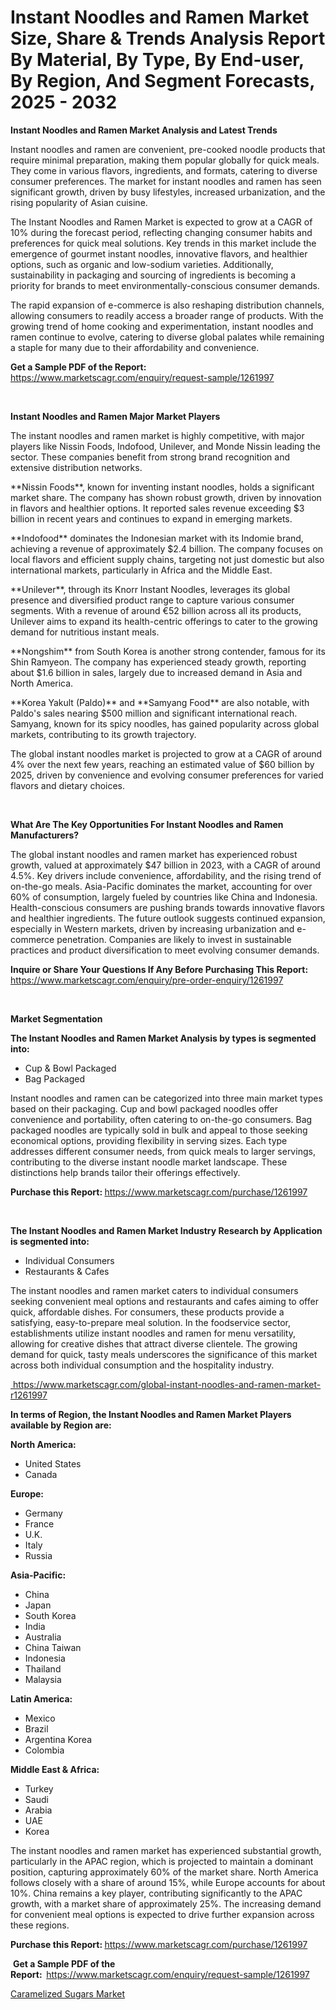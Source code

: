 <p><h1>Instant Noodles and Ramen Market Size, Share & Trends Analysis Report By Material, By Type, By End-user, By Region, And Segment Forecasts, 2025 - 2032</h1></p><p><strong>Instant Noodles and Ramen Market Analysis and Latest Trends</strong></p>
<p><p>Instant noodles and ramen are convenient, pre-cooked noodle products that require minimal preparation, making them popular globally for quick meals. They come in various flavors, ingredients, and formats, catering to diverse consumer preferences. The market for instant noodles and ramen has seen significant growth, driven by busy lifestyles, increased urbanization, and the rising popularity of Asian cuisine.</p><p>The Instant Noodles and Ramen Market is expected to grow at a CAGR of 10% during the forecast period, reflecting changing consumer habits and preferences for quick meal solutions. Key trends in this market include the emergence of gourmet instant noodles, innovative flavors, and healthier options, such as organic and low-sodium varieties. Additionally, sustainability in packaging and sourcing of ingredients is becoming a priority for brands to meet environmentally-conscious consumer demands. </p><p>The rapid expansion of e-commerce is also reshaping distribution channels, allowing consumers to readily access a broader range of products. With the growing trend of home cooking and experimentation, instant noodles and ramen continue to evolve, catering to diverse global palates while remaining a staple for many due to their affordability and convenience.</p></p>
<p><strong>Get a Sample PDF of the Report:&nbsp;</strong> <a href="https://www.marketscagr.com/enquiry/request-sample/1261997?utm_campaign=1868&utm_medium=2&utm_source=Github&utm_content=ia&utm_term=15022025&utm_id=instant-noodles-and-ramen">https://www.marketscagr.com/enquiry/request-sample/1261997</a></p>
<p>&nbsp;</p>
<p><strong>Instant Noodles and Ramen Major Market Players</strong></p>
<p><p>The instant noodles and ramen market is highly competitive, with major players like Nissin Foods, Indofood, Unilever, and Monde Nissin leading the sector. These companies benefit from strong brand recognition and extensive distribution networks. </p><p>**Nissin Foods**, known for inventing instant noodles, holds a significant market share. The company has shown robust growth, driven by innovation in flavors and healthier options. It reported sales revenue exceeding $3 billion in recent years and continues to expand in emerging markets.</p><p>**Indofood** dominates the Indonesian market with its Indomie brand, achieving a revenue of approximately $2.4 billion. The company focuses on local flavors and efficient supply chains, targeting not just domestic but also international markets, particularly in Africa and the Middle East.</p><p>**Unilever**, through its Knorr Instant Noodles, leverages its global presence and diversified product range to capture various consumer segments. With a revenue of around €52 billion across all its products, Unilever aims to expand its health-centric offerings to cater to the growing demand for nutritious instant meals.</p><p>**Nongshim** from South Korea is another strong contender, famous for its Shin Ramyeon. The company has experienced steady growth, reporting about $1.6 billion in sales, largely due to increased demand in Asia and North America.</p><p>**Korea Yakult (Paldo)** and **Samyang Food** are also notable, with Paldo's sales nearing $500 million and significant international reach. Samyang, known for its spicy noodles, has gained popularity across global markets, contributing to its growth trajectory.</p><p>The global instant noodles market is projected to grow at a CAGR of around 4% over the next few years, reaching an estimated value of $60 billion by 2025, driven by convenience and evolving consumer preferences for varied flavors and dietary choices.</p></p>
<p>&nbsp;</p>
<p><strong>What Are The Key Opportunities For Instant Noodles and Ramen Manufacturers?</strong></p>
<p><p>The global instant noodles and ramen market has experienced robust growth, valued at approximately $47 billion in 2023, with a CAGR of around 4.5%. Key drivers include convenience, affordability, and the rising trend of on-the-go meals. Asia-Pacific dominates the market, accounting for over 60% of consumption, largely fueled by countries like China and Indonesia. Health-conscious consumers are pushing brands towards innovative flavors and healthier ingredients. The future outlook suggests continued expansion, especially in Western markets, driven by increasing urbanization and e-commerce penetration. Companies are likely to invest in sustainable practices and product diversification to meet evolving consumer demands.</p></p>
<p><strong>Inquire or Share Your Questions If Any Before Purchasing This Report:</strong> <a href="https://www.marketscagr.com/enquiry/pre-order-enquiry/1261997?utm_campaign=1868&utm_medium=2&utm_source=Github&utm_content=ia&utm_term=15022025&utm_id=instant-noodles-and-ramen">https://www.marketscagr.com/enquiry/pre-order-enquiry/1261997</a></p>
<p>&nbsp;</p>
<p><strong>Market Segmentation</strong></p>
<p><strong>The Instant Noodles and Ramen Market Analysis by types is segmented into:</strong></p>
<p><ul><li>Cup & Bowl Packaged</li><li>Bag Packaged</li></ul></p>
<p><p>Instant noodles and ramen can be categorized into three main market types based on their packaging. Cup and bowl packaged noodles offer convenience and portability, often catering to on-the-go consumers. Bag packaged noodles are typically sold in bulk and appeal to those seeking economical options, providing flexibility in serving sizes. Each type addresses different consumer needs, from quick meals to larger servings, contributing to the diverse instant noodle market landscape. These distinctions help brands tailor their offerings effectively.</p></p>
<p><strong>Purchase this Report:&nbsp;</strong><a href="https://www.marketscagr.com/purchase/1261997?utm_campaign=1868&utm_medium=2&utm_source=Github&utm_content=ia&utm_term=15022025&utm_id=instant-noodles-and-ramen">https://www.marketscagr.com/purchase/1261997</a></p>
<p>&nbsp;</p>
<p><strong>The Instant Noodles and Ramen Market Industry Research by Application is segmented into:</strong></p>
<p><ul><li>Individual Consumers</li><li>Restaurants & Cafes</li></ul></p>
<p><p>The instant noodles and ramen market caters to individual consumers seeking convenient meal options and restaurants and cafes aiming to offer quick, affordable dishes. For consumers, these products provide a satisfying, easy-to-prepare meal solution. In the foodservice sector, establishments utilize instant noodles and ramen for menu versatility, allowing for creative dishes that attract diverse clientele. The growing demand for quick, tasty meals underscores the significance of this market across both individual consumption and the hospitality industry.</p></p>
<p><a href="https://www.marketscagr.com/global-instant-noodles-and-ramen-market-r1261997?utm_campaign=1868&utm_medium=2&utm_source=Github&utm_content=ia&utm_term=15022025&utm_id=instant-noodles-and-ramen">&nbsp;https://www.marketscagr.com/global-instant-noodles-and-ramen-market-r1261997</a></p>
<p><strong>In terms of Region, the Instant Noodles and Ramen Market Players available by Region are:</strong></p>
<p>
    <p> <strong> North America: </strong>
        <ul>
            <li>United States</li>
            <li>Canada</li>
        </ul>
        </p> 
    <p> <strong> Europe: </strong>
        <ul>
            <li>Germany</li>
            <li>France</li>
            <li>U.K.</li>
            <li>Italy</li>
            <li>Russia</li>
        </ul>
        </p> 
    <p> <strong> Asia-Pacific: </strong>
        <ul>
            <li>China</li>
            <li>Japan</li>
            <li>South Korea</li>
            <li>India</li>
            <li>Australia</li>
            <li>China Taiwan</li>
            <li>Indonesia</li>
            <li>Thailand</li>
            <li>Malaysia</li>
        </ul>
        </p> 
    <p> <strong> Latin America: </strong>
        <ul>
            <li>Mexico</li>
            <li>Brazil</li>
            <li>Argentina Korea</li>
            <li>Colombia</li>
        </ul>
        </p> 
    <p> <strong> Middle East & Africa: </strong>
        <ul>
            <li>Turkey</li>
            <li>Saudi</li>
            <li>Arabia</li>
            <li>UAE</li>
            <li>Korea</li>
        </ul>
    </p>
    </p>
<p><p>The instant noodles and ramen market has experienced substantial growth, particularly in the APAC region, which is projected to maintain a dominant position, capturing approximately 60% of the market share. North America follows closely with a share of around 15%, while Europe accounts for about 10%. China remains a key player, contributing significantly to the APAC growth, with a market share of approximately 25%. The increasing demand for convenient meal options is expected to drive further expansion across these regions.</p></p>
<p><strong>Purchase this Report: </strong><a href="https://www.marketscagr.com/purchase/1261997?utm_campaign=1868&utm_medium=2&utm_source=Github&utm_content=ia&utm_term=15022025&utm_id=instant-noodles-and-ramen">https://www.marketscagr.com/purchase/1261997</a></p>
<p>&nbsp;<strong>Get a Sample PDF of the Report:&nbsp;&nbsp;</strong><a href="https://www.marketscagr.com/enquiry/request-sample/1261997?utm_campaign=1868&utm_medium=2&utm_source=Github&utm_content=ia&utm_term=15022025&utm_id=instant-noodles-and-ramen">https://www.marketscagr.com/enquiry/request-sample/1261997</a></p>
<p><strong></strong></p>
<p><p><a href="https://github.com/Krish2023na/Market-Research-Report-List-7/blob/main/caramelized-sugars-market.md?utm_campaign=1868&utm_medium=2&utm_source=Github&utm_content=ia&utm_term=15022025&utm_id=instant-noodles-and-ramen">Caramelized Sugars Market</a></p></p>